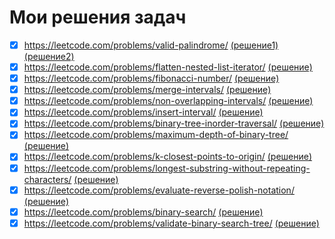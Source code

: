 # Мои решения задач

- [x] https://leetcode.com/problems/valid-palindrome/ [(решение1)](https://github.com/Nenamanui/Leet_tasks/blob/main/Palindrome_125.py) [(решение2)](https://github.com/Nenamanui/Leet_tasks/blob/main/Palindrome_second_125.py)
- [x] https://leetcode.com/problems/flatten-nested-list-iterator/ [(решение)](https://github.com/Nenamanui/Leet_tasks/blob/main/Flatten_Nested_List_341.py)
- [x] https://leetcode.com/problems/fibonacci-number/ [(решение)](https://github.com/Nenamanui/Leet_tasks/blob/main/Fibonacci_Number_509.py)
- [x] https://leetcode.com/problems/merge-intervals/ [(решение)](https://github.com/Nenamanui/Leet_tasks/blob/main/Merge_Intervals_56.py)
- [x] https://leetcode.com/problems/non-overlapping-intervals/ [(решение)](https://github.com/Nenamanui/Leet_tasks/blob/main/Nonoverlapping_intervals_435.py)
- [x] https://leetcode.com/problems/insert-interval/ [(решение)](https://github.com/Nenamanui/Leet_tasks/blob/main/Insert_Interval_57.py)
- [x] https://leetcode.com/problems/binary-tree-inorder-traversal/ [(решение)](https://github.com/Nenamanui/Leet_tasks/blob/main/Binary_Tree_Inorder_Traversal_94.py)
- [x] https://leetcode.com/problems/maximum-depth-of-binary-tree/ [(решение)](https://github.com/Nenamanui/Leet_tasks/blob/main/Maximum_Depth_Of_Binary_Tree_104.py)
- [x] https://leetcode.com/problems/k-closest-points-to-origin/ [(решение)](https://github.com/Nenamanui/Leet_tasks/blob/main/K_Closest_Points_To_Origin_973.py)
- [x] https://leetcode.com/problems/longest-substring-without-repeating-characters/ [(решение)](https://github.com/Nenamanui/Leet_tasks/blob/main/Longest_Substring_Without_Repeating_Characters_3.py)
- [x] https://leetcode.com/problems/evaluate-reverse-polish-notation/ [(решение)](https://github.com/Nenamanui/Leet_tasks/blob/main/Evaluate_Reverse_Polish_Notation_150.py)
- [x] https://leetcode.com/problems/binary-search/ [(решение)](https://github.com/Nenamanui/Leet_tasks/blob/main/Binary_Search_704.py)
- [x] https://leetcode.com/problems/validate-binary-search-tree/ [(решение)](https://github.com/Nenamanui/Leet-tasks/blob/main/Validate_Binary_Search_Tree_98.py)